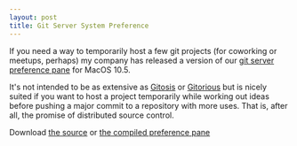 ```yaml
--- 
layout: post
title: Git Server System Preference
---
```

If you need a way to temporarily host a few git projects (for coworking or meetups, perhaps) my company has released a version of our <a href='http://github.com/trek/gitserver-prefpane/tree/master'>git server preference pane</a> for MacOS 10.5.

It's not intended to be as extensive  as <a href='http://scie.nti.st/2007/11/14/hosting-git-repositories-the-easy-and-secure-way'>Gitosis</a> or <a href='http://github.com/dysinger/gitorious/tree/master'>Gitorious</a> but is nicely suited if you want to host a project temporarily while working out ideas before pushing a major commit to a repository with more uses. That is, after all, the promise of distributed source control.

Download <a href='http://github.com/trek/gitserver-prefpane/tree/master'>the source</a> or <a href='http://backtik.s3.amazonaws.com/GitServer.zip'>the compiled preference pane</a>
